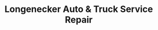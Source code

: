---
title: "Longenecker Auto & Truck Service Repair"
url: /mcalisterville/longenecker-auto-and-truck-service-repair/
shop: car repair
---